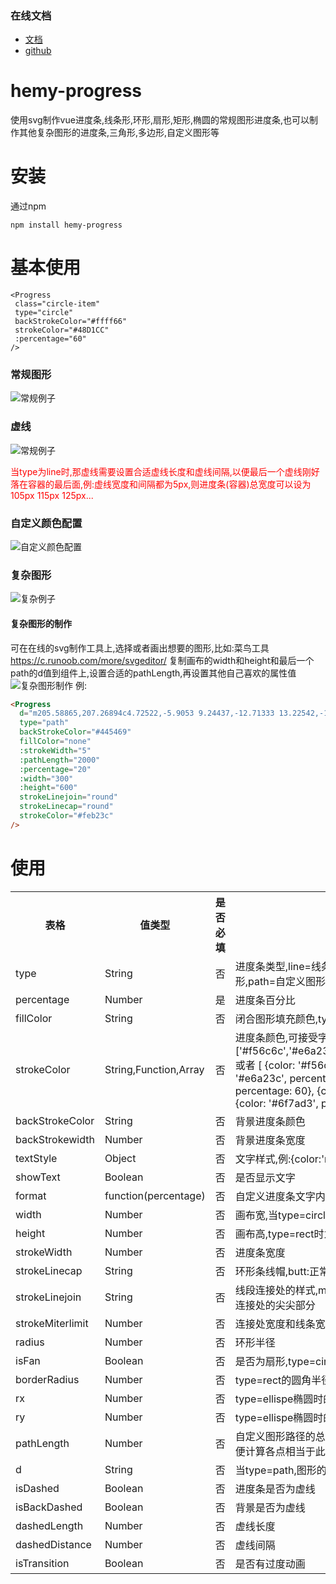 ### 在线文档
 - [文档](https://hemywen.github.io/projects/hemy-progress.html)
 - [github](https://github.com/hemyWen/hemy-progress)
# hemy-progress
使用svg制作vue进度条,线条形,环形,扇形,矩形,椭圆的常规图形进度条,也可以制作其他复杂图形的进度条,三角形,多边形,自定义图形等
# 安装
通过npm
```
npm install hemy-progress
 ```
 # 基本使用
 ```
 <Progress
  class="circle-item"
  type="circle"
  backStrokeColor="#ffff66"
  strokeColor="#48D1CC"
  :percentage="60"
/>
```
### 常规图形
![常规例子](https://raw.githubusercontent.com/hemyWen/hemy-progress/main/examples/assets/1.jpg)
### 虚线
![常规例子](https://raw.githubusercontent.com/hemyWen/hemy-progress/main/examples/assets/2.jpg)

<font color='red'>当type为line时,那虚线需要设置合适虚线长度和虚线间隔,以便最后一个虚线刚好落在容器的最后面,例:虚线宽度和间隔都为5px,则进度条(容器)总宽度可以设为105px 115px 125px...
</font> 

### 自定义颜色配置
![自定义颜色配置](https://raw.githubusercontent.com/hemyWen/hemy-progress/main/examples/assets/3.gif)
### 复杂图形
![复杂例子](https://raw.githubusercontent.com/hemyWen/hemy-progress/main/examples/assets/1.gif)

#### 复杂图形的制作
可在在线的svg制作工具上,选择或者画出想要的图形,比如:菜鸟工具 https://c.runoob.com/more/svgeditor/
复制画布的width和height和最后一个path的d值到组件上,设置合适的pathLength,再设置其他自己喜欢的属性值
![复杂图形制作](https://raw.githubusercontent.com/hemyWen/hemy-progress/main/examples/assets/2.gif)
例:
``` html
<Progress
  d="m205.58865,207.26894c4.72522,-5.9053 9.24437,-12.71333 13.22542,-18.82466l-119.28624,-2.80423l-16.36196,24.14976l-51.83504,-2.07417c6.49499,-10.99509 13.61002,-23.91136 18.88519,-33.61275l-18.76473,-32.61405l55.30683,0l11.25319,20.37749l121.78832,0l-15.1069,-20.33188c4.66219,-6.40735 11.56197,-14.95808 15.30486,-19.44136l40.95944,51.81951l-41.05261,52.62338l-14.31579,-19.26703l0.00002,0.00001z"
  type="path"
  backStrokeColor="#445469"
  fillColor="none"
  :strokeWidth="5"
  :pathLength="2000"
  :percentage="20"
  :width="300"
  :height="600"
  strokeLinejoin="round"
  strokeLinecap="round"
  strokeColor="#feb23c"
/>
```

# 使用
<table>
  <tr>
    <th>表格</th>
    <th>值类型</th>
    <th>是否必填</th>
    <th>描述</th>
    <th>默认值</th>
  </tr>
  <tr>
    <td>type</td>
    <td>String</td>
    <td>否</td>
    <td>进度条类型,line=线条,circle=环形,ellipse=椭圆,rect=矩形,path=自定义图形</td>
    <td>line</td>
  </tr>
  <tr>
    <td>percentage</td>
    <td>Number</td>
    <td>是</td>
    <td>进度条百分比</td>
    <td>100</td>
  </tr>
    <tr>
    <td>fillColor</td>
    <td>String</td>
    <td>否</td>
    <td>闭合图形填充颜色,type!==line生效</td>
    <td>none</td>
  </tr>
   <tr>
    <td>strokeColor</td>
    <td>String,Function,Array</td>
    <td>否</td>
    <td>进度条颜色,可接受字符串,参数为percentage的函数,数组,
        ['#f56c6c','#e6a23c','#5cb87a','#1989fa','#6f7ad3']
        或者
        [
          {color: '#f56c6c', percentage: 20},
          {color: '#e6a23c', percentage: 40},
          {color: '#5cb87a', percentage: 60},
          {color: '#1989fa', percentage: 80},
          {color: '#6f7ad3', percentage: 100}
        ]
    </td>
    <td>#409eff</td>
  </tr>
  <tr>
    <td>backStrokeColor</td>
    <td>String</td>
    <td>否</td>
    <td>背景进度条颜色</td>
    <td>#eee</td>
  </tr>
    <tr>
    <td>backStrokewidth</td>
    <td>Number</td>
    <td>否</td>
    <td>背景进度条宽度</td>
    <td>5</td>
  </tr>
   <tr>
    <td>textStyle</td>
    <td>Object</td>
    <td>否</td>
    <td>文字样式,例:{color:'red',fontSize:'25px'}</td>
    <td>{}</td>
  </tr>
  <tr>
    <td>showText</td>
    <td>Boolean</td>
    <td>否</td>
    <td>是否显示文字</td>
    <td>true</td>
  </tr>
   <tr>
    <td>format</td>
    <td>function(percentage)</td>
    <td>否</td>
    <td>自定义进度条文字内容</td>
    <td></td>
  </tr>
  <tr>
    <td>width</td>
    <td>Number</td>
    <td>否</td>
    <td>画布宽,当type=circle为画布大小,type=rect时为矩形宽</td>
    <td>200</td>
  </tr>
  <tr>
    <td>height</td>
    <td>Number</td>
    <td>否</td>
    <td>画布高,type=rect时为矩形高</td>
    <td>200</td>
  </tr>
  <tr>
    <td>strokeWidth</td>
    <td>Number</td>
    <td>否</td>
    <td>进度条宽度</td>
    <td>10</td>
  </tr>
  <tr>
    <td>strokeLinecap</td>
    <td>String</td>
    <td>否</td>
    <td>环形条线帽,butt:正常结尾,round:圆润,square:两端为方形</td>
    <td>round</td>
  </tr>
   <tr>
    <td>strokeLinejoin</td>
    <td>String</td>
    <td>否</td>
    <td>线段连接处的样式,miter:正常连接,round:圆润,bevel:切除连接处的尖尖部分</td>
    <td>miter</td>
  </tr>
    <tr>
    <td>strokeMiterlimit</td>
    <td>Number</td>
    <td>否</td>
    <td>连接处宽度和线条宽度的比</td>
    <td>4</td>
  </tr>
  <tr>
    <td>radius</td>
    <td>Number</td>
    <td>否</td>
    <td>环形半径</td>
    <td>50</td>
  </tr>
  <tr>
    <td>isFan</td>
    <td>Boolean</td>
    <td>否</td>
    <td>是否为扇形,type=circle时生效</td>
    <td>false</td>
  </tr>
  <tr>
    <td>borderRadius</td>
    <td>Number</td>
    <td>否</td>
    <td>type=rect的圆角半径</td>
    <td>0</td>
  </tr>
  <tr>
    <td>rx</td>
    <td>Number</td>
    <td>否</td>
    <td>type=ellispe椭圆时的长半轴</td>
    <td>100</td>
  </tr>
  <tr>
    <td>ry</td>
    <td>Number</td>
    <td>否</td>
    <td>type=ellispe椭圆时的短半轴</td>
    <td>50</td>
  </tr>
  <tr>
    <td>pathLength</td>
    <td>Number</td>
    <td>否</td>
    <td>自定义图形路径的总长度,如果存在，路径将进行缩放，以便计算各点相当于此值的路径长度</td>
    <td>1000</td>
  </tr>
   <tr>
    <td>d</td>
    <td>String</td>
    <td>否</td>
    <td>当type=path,图形的定义路径,必填</td>
    <td></td>
  </tr>
    <tr>
    <td>isDashed</td>
    <td>Boolean</td>
    <td>否</td>
    <td>进度条是否为虚线</td>
    <td>false</td>
  </tr>
    <tr>
    <td>isBackDashed</td>
    <td>Boolean</td>
    <td>否</td>
    <td>背景是否为虚线</td>
    <td>true</td>
  </tr>
     <tr>
    <td>dashedLength</td>
    <td>Number</td>
    <td>否</td>
    <td>虚线长度</td>
    <td>5</td>
  </tr>
  <tr>
    <td>dashedDistance</td>
    <td>Number</td>
    <td>否</td>
    <td>虚线间隔</td>
    <td>5</td>
  </tr>
  <tr>
    <td>isTransition</td>
    <td>Boolean</td>
    <td>否</td>
    <td>是否有过度动画</td>
    <td>true</td>
  </tr>
</table>